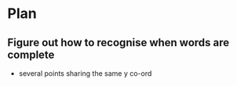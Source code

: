 # Plan

## Figure out how to recognise when words are complete

- several points sharing the same y co-ord
